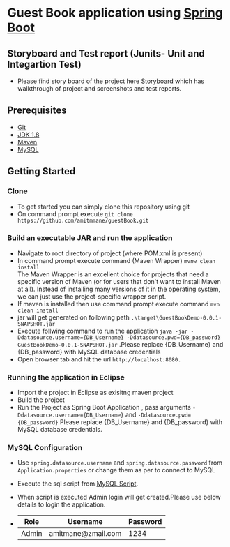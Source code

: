 #  Guest Book application using [Spring Boot](http://projects.spring.io/spring-boot/)

## Storyboard and Test report (Junits- Unit and Integartion Test)
- Please find story board of the project here [Storyboard](https://github.com/amitmmane/guestBook/blob/master/GuestBookDemo/documents/gbStoryboard.docx) which has walkthrough of project and screenshots and test reports.

## Prerequisites  

- [Git](https://git-scm.com/downloads)
- [JDK 1.8](http://www.oracle.com/technetwork/java/javase/downloads/jdk8-downloads-2133151.html)
- [Maven](https://maven.apache.org/)
- [MySQL](https://dev.mysql.com/downloads/)

## Getting Started

### Clone
- To get started you can simply clone this repository using git
- On command prompt execute ```git clone https://github.com/amitmmane/guestBook.git```

### Build an executable JAR and run the application
- Navigate to root directory of project (where POM.xml is present)
- In command prompt execute command (Maven Wrapper) ```mvnw clean install``` <br>
  The Maven Wrapper is an excellent choice for projects that need a specific version of Maven (or for users that don't want to install Maven at all). Instead of installing many   versions of it in the operating system, we can just use the project-specific wrapper script.
- If maven is installed then use command prompt execute command ```mvn clean install```
- jar will get generated on following path `.\target\GuestBookDemo-0.0.1-SNAPSHOT.jar`
- Execute follwing command to run the application ```java -jar -Ddatasource.username={DB_Username} -Ddatasource.pwd={DB_password} GuestBookDemo-0.0.1-SNAPSHOT.jar```
  .Please replace {DB_Username}  and  {DB_password}  with MySQL database credentials
- Open browser tab and hit the url `http://localhost:8080.`

### Running the application in Eclipse
- Import the project in Eclipse as exisitng maven project
- Build the project 
- Run the Project as Spring Boot Application , pass arguments ``-Ddatasource.username={DB_Username}`` and ``-Ddatasource.pwd={DB_password}``
  Please replace {DB_Username}  and  {DB_password} with MySQL database credentials.

### MySQL Configuration
- Use `spring.datasource.username` and `spring.datasource.password` from `Application.properties` or change them as per to connect to MySQL 
- Execute the sql script from [MySQL Script](https://github.com/amitmmane/guestBook/blob/master/GuestBookDemo/documents/gbscript.sql).
- When script is executed Admin login will get created.Please use below details to login the application.
 
- <table>
    <thead>
      <tr>
        <th>Role</th>
        <th>Username</th>
        <th>Password</th>
      </tr>
    </thead>
    <tbody>
        <tr>
            <td>Admin</td>
            <td>amitmane@zmail.com</td>
            <td>1234</td>
        </tr>
    </tbody>
  </table>
